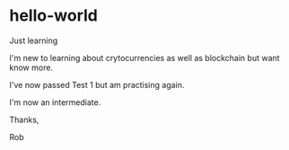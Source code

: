 # hello-world
Just learning

I'm new to learning about crytocurrencies as well as blockchain but want know more.

I've now passed Test 1 but am practising again.

I'm now an intermediate.

Thanks,

Rob
